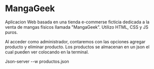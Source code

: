 # MangaGeek

Aplicacion Web basada en una tienda e-commerse ficticia dedicada a la venta de mangas físicos llamada "MangaGeek". 
Utilizo HTML, CSS y JS puros.

Al acceder como administrador, contaremos con las opciones agregar producto y eliminar producto.
Los productos se almacenan en un json el cual pueden ver colocando en la terminal.

Json-server --w productos.json
